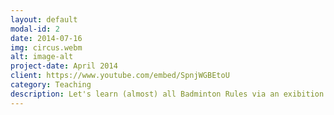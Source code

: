 ```yaml
---
layout: default
modal-id: 2
date: 2014-07-16
img: circus.webm
alt: image-alt
project-date: April 2014
client: https://www.youtube.com/embed/SpnjWGBEtoU
category: Teaching
description: Let's learn (almost) all Badminton Rules via an exibition match. 
---
```

